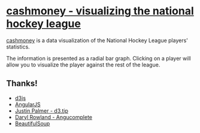 # [cashmoney - visualizing the national hockey league](http://proj.nddery.ca/cashmoney)

[cashmoney](http://proj.nddery.ca/cashmoney) is a data visualization of the
National Hockey League players' statistics.

The information is presented as a radial bar graph. Clicking on a player will
allow you to visualize the player against the rest of the league.

## Thanks!

* [d3js](http://d3js.org)
* [AngularJS](http://angularjs.org/)
* [Justin Palmer - d3.tip](https://github.com/caged/d3-tip)
* [Daryl Rowland  - Angucomplete](https://github.com/darylrowland/angucomplete)
* [BeautifulSoup](http://www.crummy.com/software/BeautifulSoup/)
